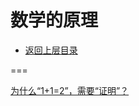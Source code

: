 # 数学的原理

* [返回上层目录](../mathematics.md)



===

[为什么“1+1=2”，需要“证明”？](https://www.matongxue.com/madocs/14.html)



